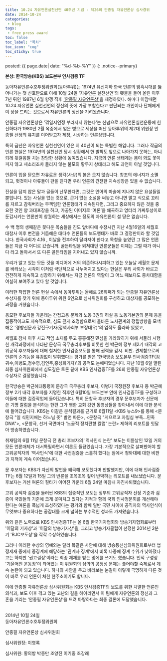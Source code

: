 ```yaml
---
title: 10.24 자유언론실천선언 40주년 기념 - 제26회 안종필 자유언론상 심사경위
date: 2014-10-24
categories:
 - blog
tags:
 - free press award
toc: false
toc_label: "목차"
toc_icon: "cog"
toc_sticky: true
---
```


<head>
	<link rel="stylesheet" href="/resource/styles.css">
</head>

posted: {{ page.date| date: "%d-%b-%Y" }}
{: .notice--primary}


<b>
본상: 한국방송(KBS) 보도본부 인사검증 TF
</b>

동아자유언론수호투쟁위원회(동아투위)는 1974년 유신치하 한국 언론의 암흑시대를 뚫어나가는 첫 신호탄으로 이해 10월 24일 '자유언론 실천선언'의 횃불을 들어 올린 이후 7년 뒤인 1987년 6월 항쟁 직후 <a href="https://ko.wikipedia.org/wiki/%EC%95%88%EC%A2%85%ED%95%84_%EC%9E%90%EC%9C%A0%EC%96%B8%EB%A1%A0%EC%83%81">'안종필 자유언론상'</a>을 제정하였다. 해마다 이맘때면 10.24 자유언론 실천선언의 정신의 뜻에 가장 부합한다고 판단되는 개인이나 단체에게 이 상을 드리는 것으로서 자유언론의 정신을 기려왔습니다.

안종필 자유언론상은 '꺾일지언정 부러지지 않는다'는 신념으로 자유언론실천운동에 헌신하다가 1980년 2월 옥중에서 얻은 병으로 세상을 떠난 동아투위의 제2대 위원장 안종필 선생의 유지를 이어받고자 제정, 시상하는 언론상입니다.

특히 금년은 자유언론 실천선언이 있은 지 40년이 되는 특별한 해입니다. 그러나 작금의 언론 현실은 1974년의 실천선언 당시 상황에서 한 발짝도 앞으로 나아가지 못하는, 아니 되레 뒷걸음질 치는 참담한 상황에 놓여있습니다. 지금의 언론 생태계는 봄이 와도 꽃이 피지 않고 새소리조차 들리지 않는 불모의 황무지 상태라고 해도 과언이 아닐 것입니다.

언론이 입을 닫으면 자유로운 생각(사상)의 봄은 오지 않습니다. 창조의 에너지가 소멸되고, 헛것이나 아류들이 판을 친다면 우리 언론의 건전한 지속성장은 있을 수 없습니다.

진실을 담지 않은 말과 글들이 난무한다면, 그것은 언어의 마술에 지나지 않은 요설들일 뿐입니다. 있는 사실을 없는 것으로, 근거 없는 소설을 써놓고 아니면 말고 식으로 꼬리를 자르고 감춰버리는 무책임한 언론행태가 지속된다면, 그리고 중요하지 않은 것을 중요한 것인 양 과대포장을 하고, 가공된 이미지로 ‘여론’을 왜곡하고 엉터리 가짜투성이로 둔갑시키는 언론만이 창궐하는 세상에서는 정도의 자유언론이 설 땅은 없습니다.

수 백 명의 생때같은 꽃다운 목숨들을 진도 앞바다에 수장시킨 지난 4월16일의 세월호 대참사 이후 변전을 거듭해온 대다수 언론들의 보도행태가 바로 그 결정판이라 할 것입니다. 한국사회가 4.16 , 이날을 전후하여 달라져야 한다고 목청을 높였던 그 많은 언론들은 지금 다 어디로 갔습니까. 골든타임을 외쳐대던 언론꾼들은 이제는 그럴 때가 아니다 라고 돌아서서 또 다른 골든타임을 지어내고 있지 않습니까.

우리가 알고 있는 모든 것을 미디어에 거의 의존하다시피하고 있는 오늘날 세월호 문제를 바라보는 시각이 이처럼 극단적으로 나누어지고 있다는 현실은 우리 사회가 바르고 건전하게 지속하고 성장하기 위해서는 지금 언론의 역할이 그 어느 때보다도 중차대함을 여실히 보여주고 있다 할 것입니다.

이러한 착잡한 언론 현실 속에서 동아투위는 올해로 26회째가 되는 안종필 자유언론상 수상자를 찾기 위해 동아투위 위원 6인으로 심사위원회를 구성하고 대상자를 공모하는 과정을 거쳤습니다.

응모한 후보자들 가운데는 간접고용 문제와 노동 3권의 허실 등 노동기본권의 문제 등을 집중적이고도 지속적으로, 심도 깊게 조명함으로써 올바른 노사관계의 정립방향을 모색해온 '경향신문사 강진구기자(정책사회부 부장대우)'의 업적도 올라와 있었고,

세월호 참사 이후 사고 책임 소재를 두고 흉흉해진 민심을 가라앉히기 위해 서둘러 시행한 개각과정에서 나타난 문창극 국무총리후보를 비롯한 현 박근혜 정부 제2기 내각의 고위공직 후보자들에 대해 철저한 인사검증보도를 통해 권력을 감시. 비판. 견제함으로써 언론의 순기능을 유감없이 발휘했다는 평가를 받은 '한국방송 보도본부 인사검증TF(김귀수,이병도,정수영,김연주,홍성희기자)'의 공적도 눈에띠었습니다. 지난 10월 6일 열린 최종 심사위원회에서 심도깊은 토론 끝에 KBS 인사검증TF를 26회 안종필 자유언론상 수상자로 결정했습니다.

한국방송은 박근혜대통령이 문창극 국무총리 후보자, 이병기 국정원장 후보자 등 박근혜 정부 2기 내각 후보자를 지명한 직후인 6월10일 보도본부 안에 인사검증TF를 구성하고 이들에 대한 검증작업에 들어갔습니다. 특히 문창극 후보자의 경우 문후보자가 신문에 쓴 기명 칼럼을 분석하는 한편 그가 행한 교회 강연 동영상들을 찾아내서 이에 대한 분석에 들어갔습니다. KBS는 이같은 분석결과를 근거로 6월11일 &lt;KBS 뉴스9&gt;를 통해 &lt;문창극 "일  식민지배는 하느님 뜻" 발언 파문&gt;, &lt;문창극 "게으르고 자립심 부족…민족 DNA"&gt;, &lt;문창극, 선거 국면마다 '노골적 정치편향 칼럼' 논란&gt; 제하의 리포트를 잇달아 방송하였습니다.

취재팀의 6월 11일 문창극 전 총리 후보자의 '역사인식 논란' 보도는 이튿날인 12일 거의 모든 언론매체가 대서특필하면서 여론도 들끓었습니다. 가장 기본적으로 살펴봤어야 할 고위공직자의 '역사인식'에 대한 사전검증을 소홀히 했다는 점에서 청와대에 대한 비판과 지적이 계속 이어졌습니다.

문 후보자는 KBS가 자신의 발언을 왜곡해 보도했다며 반발했지만, 이에 대해 인사검증 TF는 6월 12일과 15일 그의 반론을 조목조목 짚어 반박하는 리포트를 내보냈습니다. 문 후보자는 거센 여론의 질타가 이어진 가운데 6월 24일 마침내 자진사퇴했습니다.

고위 공직자 검증을 둘러싼 KBS의 집중적인 보도는 정부의 고위공직자 선정 기준과 검증이 국민들의 기준에 크게 못미치고 있다는 지적과 함께 국회 인사청문회를 개선해야 한다는 여론을 폭넓게 조성하였다는 평가와 함께 일반 국민 사이에 공직자의 역사인식이 무엇보다 중요하다는 공감대를 크게 넓히는 부수적인 성과도 가져왔습니다.

위와 같은 노력으로 KBS 인사검증TF는 올 6월 한국기자협회와 방송기자협회로부터 '이달의 기자상'과 '이달의 방송기자상'을, 그리고 방송기자클럽이 선정한 2014년 2분기 'BJC보도상'을 각각 수상하였습니다.

그러나 이러한 수상의 영예와는 달리 똑같은 사안에 대해 방송통신심의위원회로부터 법정제재 중에서 중징계에 해당하는 '관계자 징계'에서 비록 나중에 징계 수위가 낮아졌다고는 하지만 '권고결정'이라는 최종 제재를 받는 멍에를 쓰기도 했습니다. 인적 구성상 '기울어진 운동장'이 되어있는 이 위원회의 심의의 공정성 문제는 풀어야할 숙제로서 계속 논란이 되고 있습니다. 하나의 사안을 두고 바라보는 눈길이 이렇게 극명하게 다른 것이 바로 우리 언론이 처한 현주소이기도 합니다.

이에 안종필 자유언론상 심사위원회는 KBS 인사검증TF의 보도를 위한 치열한 언론인 의식과, 보도 이후 겪고 있는 고난의 길을 헤아리면서 이 팀에게 자유언론의 정신과 그 혼을 기리는 ‘안종필 자유언론상’을 드려 마땅하다는 최종 결론에 도달했습니다.

<br>
2014년 10월 24일

<br>
동아자유언론수호투쟁위원회

안종필 자유언론상 심사위원회

심사위원장:  이영록

심사위원: 황의방 박종만 조양진 이기중 조강래

